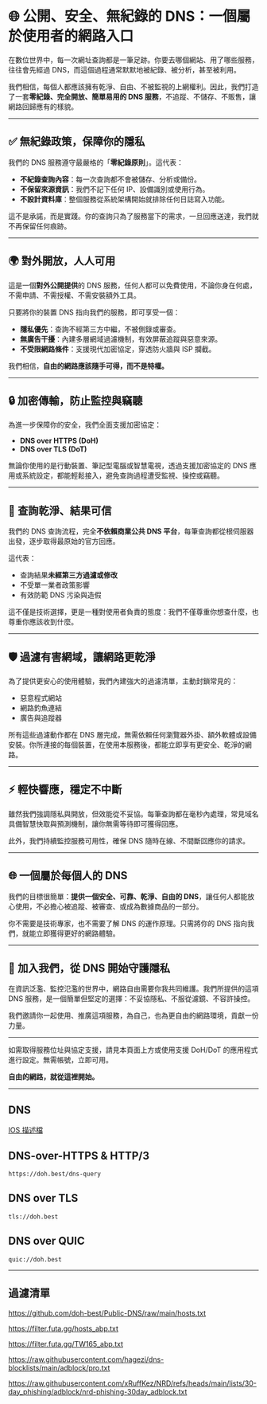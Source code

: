# 🌐 公開、安全、無紀錄的 DNS：一個屬於使用者的網路入口

在數位世界中，每一次網址查詢都是一筆足跡。你要去哪個網站、用了哪些服務，往往會先經過 DNS，而這個過程通常默默地被紀錄、被分析，甚至被利用。

我們相信，每個人都應該擁有乾淨、自由、不被監視的上網權利。因此，我們打造了一套**零紀錄、完全開放、簡單易用的 DNS 服務**，不追蹤、不儲存、不販售，讓網路回歸應有的樣貌。

---

## ✅ 無紀錄政策，保障你的隱私

我們的 DNS 服務遵守最嚴格的「**零紀錄原則**」。這代表：

- **不紀錄查詢內容**：每一次查詢都不會被儲存、分析或備份。
- **不保留來源資訊**：我們不記下任何 IP、設備識別或使用行為。
- **不設計資料庫**：整個服務從系統架構開始就排除任何日誌寫入功能。

這不是承諾，而是實踐。你的查詢只為了服務當下的需求，一旦回應送達，我們就不再保留任何痕跡。

---

## 🌍 對外開放，人人可用

這是一個**對外公開提供**的 DNS 服務，任何人都可以免費使用，不論你身在何處，不需申請、不需授權、不需安裝額外工具。

只要將你的裝置 DNS 指向我們的服務，即可享受一個：

- **隱私優先**：查詢不經第三方中繼，不被側錄或審查。
- **無廣告干擾**：內建多層網域過濾機制，有效屏蔽追蹤與惡意來源。
- **不受限網路條件**：支援現代加密協定，穿透防火牆與 ISP 攔截。

我們相信，**自由的網路應該隨手可得，而不是特權。**

---

## 🔒 加密傳輸，防止監控與竊聽

為進一步保障你的安全，我們全面支援加密協定：

- **DNS over HTTPS (DoH)**
- **DNS over TLS (DoT)**

無論你使用的是行動裝置、筆記型電腦或智慧電視，透過支援加密協定的 DNS 應用或系統設定，都能輕鬆接入，避免查詢過程遭受監視、操控或竊聽。

---

## 🧭 查詢乾淨、結果可信

我們的 DNS 查詢流程，完全**不依賴商業公共 DNS 平台**，每筆查詢都從根伺服器出發，逐步取得最原始的官方回應。

這代表：

- 查詢結果**未經第三方過濾或修改**
- 不受單一業者政策影響
- 有效防範 DNS 污染與造假

這不僅是技術選擇，更是一種對使用者負責的態度：我們不僅尊重你想查什麼，也尊重你應該收到什麼。

---

## 🛡 過濾有害網域，讓網路更乾淨

為了提供更安心的使用體驗，我們內建強大的過濾清單，主動封鎖常見的：

- 惡意程式網站
- 網路釣魚連結
- 廣告與追蹤器

所有這些過濾動作都在 DNS 層完成，無需依賴任何瀏覽器外掛、額外軟體或設備安裝。你所連接的每個裝置，在使用本服務後，都能立即享有更安全、乾淨的網路。

---

## ⚡️ 輕快響應，穩定不中斷

雖然我們強調隱私與開放，但效能從不妥協。每筆查詢都在毫秒內處理，常見域名具備智慧快取與預測機制，讓你無需等待即可獲得回應。

此外，我們持續監控服務可用性，確保 DNS 隨時在線、不間斷回應你的請求。

---

## 🌐 一個屬於每個人的 DNS

我們的目標很簡單：**提供一個安全、可靠、乾淨、自由的 DNS**，讓任何人都能放心使用，不必擔心被追蹤、被審查、或成為數據商品的一部分。

你不需要是技術專家，也不需要了解 DNS 的運作原理。只需將你的 DNS 指向我們，就能立即獲得更好的網路體驗。

---

## 📣 加入我們，從 DNS 開始守護隱私

在資訊泛濫、監控氾濫的世界中，網路自由需要你我共同維護。我們所提供的這項 DNS 服務，是一個簡單但堅定的選擇：不妥協隱私、不服從濾鏡、不容許操控。

我們邀請你一起使用、推廣這項服務，為自己，也為更自由的網路環境，貢獻一份力量。

---

如需取得服務位址與協定支援，請見本頁面上方或使用支援 DoH/DoT 的應用程式進行設定。無需帳號，立即可用。

**自由的網路，就從這裡開始。**


---

## DNS

[IOS 描述檔](https://github.com/doh-best/Public-DNS/raw/main/doh.best.mobileconfig)

## DNS-over-HTTPS & HTTP/3
```
https://doh.best/dns-query
```
## DNS over TLS
```
tls://doh.best
```
## DNS over QUIC
```
quic://doh.best
```

---

## 過濾清單

https://github.com/doh-best/Public-DNS/raw/main/hosts.txt

https://filter.futa.gg/hosts_abp.txt

https://filter.futa.gg/TW165_abp.txt

https://raw.githubusercontent.com/hagezi/dns-blocklists/main/adblock/pro.txt

https://raw.githubusercontent.com/xRuffKez/NRD/refs/heads/main/lists/30-day_phishing/adblock/nrd-phishing-30day_adblock.txt
